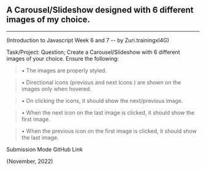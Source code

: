 A Carousel/Slideshow designed with 6 different images of my choice.
------------------------------------------------------------------
------------------------------------------------------------------
(Introduction to Javascript Week 6 and 7 -- by Zuri.trainingxI4G)

Task/Project:
Question;
       Create a Carousel/Slideshow with 6 different images of  your choice. Ensure the following:
> • The images are properly styled.

> • Directional icons (previous and next Icons ) are shown on the images only when hovered.

> • On clicking the icons, it should show the next/previous image. 

> • When the next icon on the last image is clicked, it should show the first image.

> • When the previous icon on the first image is clicked, it should show the last image.

 
Submission Mode
GitHub Link

{November, 2022)
